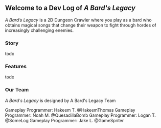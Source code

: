 ## Welcome to a Dev Log of _A Bard's Legacy_

_A Bard’s Legacy_ is a 2D Dungeon Crawler where you play as a bard who obtains magical songs that change their weapon to fight through hordes of increasingly challenging enemies. 

### Story

todo

### Features

todo

### Our Team

_A Bard's Legacy_ is designed by A Bard's Legacy Team

Gameplay Programmer: Hakeem T. @HakeemThomas
Gameplay Programmer: Noah M. @QuesadillaBomb
Gameplay Programmer: Logan T. @SomeLog
Gameplay Programmer: Jake L. @GameSpriter
